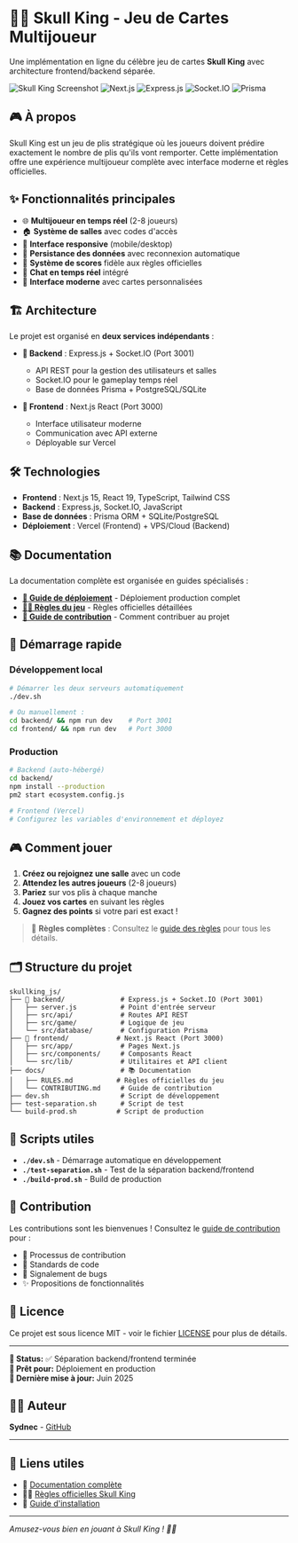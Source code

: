# 🏴‍☠️ Skull King - Jeu de Cartes Multijoueur

Une implémentation en ligne du célèbre jeu de cartes **Skull King** avec architecture frontend/backend séparée.

![Skull King Screenshot](https://img.shields.io/badge/Game-Skull%20King-red) ![Next.js](https://img.shields.io/badge/Next.js-15.3.3-black) ![Express.js](https://img.shields.io/badge/Express.js-4.21.2-yellow) ![Socket.IO](https://img.shields.io/badge/Socket.IO-4.8.1-green) ![Prisma](https://img.shields.io/badge/Prisma-6.10.0-indigo)

## 🎮 À propos

Skull King est un jeu de plis stratégique où les joueurs doivent prédire exactement le nombre de plis qu'ils vont remporter. Cette implémentation offre une expérience multijoueur complète avec interface moderne et règles officielles.

## ✨ Fonctionnalités principales

- 🌐 **Multijoueur en temps réel** (2-8 joueurs)
- 🏠 **Système de salles** avec codes d'accès
- 📱 **Interface responsive** (mobile/desktop)
- 💾 **Persistance des données** avec reconnexion automatique
- 🎯 **Système de scores** fidèle aux règles officielles
- 💬 **Chat en temps réel** intégré
- 🎨 **Interface moderne** avec cartes personnalisées

## 🏗️ Architecture

Le projet est organisé en **deux services indépendants** :

- **🔧 Backend** : Express.js + Socket.IO (Port 3001)
  - API REST pour la gestion des utilisateurs et salles
  - Socket.IO pour le gameplay temps réel
  - Base de données Prisma + PostgreSQL/SQLite

- **🎨 Frontend** : Next.js React (Port 3000)
  - Interface utilisateur moderne
  - Communication avec API externe
  - Déployable sur Vercel

## 🛠️ Technologies

- **Frontend** : Next.js 15, React 19, TypeScript, Tailwind CSS
- **Backend** : Express.js, Socket.IO, JavaScript
- **Base de données** : Prisma ORM + SQLite/PostgreSQL
- **Déploiement** : Vercel (Frontend) + VPS/Cloud (Backend)

## 📚 Documentation

La documentation complète est organisée en guides spécialisés :

- **[🚀 Guide de déploiement](DEPLOYMENT-GUIDE.md)** - Déploiement production complet
- **[🏴‍☠️ Règles du jeu](docs/RULES.md)** - Règles officielles détaillées
- **[🤝 Guide de contribution](docs/CONTRIBUTING.md)** - Comment contribuer au projet

## 🚀 Démarrage rapide

### Développement local
```bash
# Démarrer les deux serveurs automatiquement
./dev.sh

# Ou manuellement :
cd backend/ && npm run dev    # Port 3001
cd frontend/ && npm run dev   # Port 3000
```

### Production
```bash
# Backend (auto-hébergé)
cd backend/
npm install --production
pm2 start ecosystem.config.js

# Frontend (Vercel)
# Configurez les variables d'environnement et déployez
```

## 🎮 Comment jouer

1. **Créez ou rejoignez une salle** avec un code
2. **Attendez les autres joueurs** (2-8 joueurs)
3. **Pariez** sur vos plis à chaque manche
4. **Jouez vos cartes** en suivant les règles
5. **Gagnez des points** si votre pari est exact !

> 📖 **Règles complètes** : Consultez le [guide des règles](docs/RULES.md) pour tous les détails.

## 🗂️ Structure du projet

```
skullking_js/
├── 🔧 backend/              # Express.js + Socket.IO (Port 3001)
│   ├── server.js           # Point d'entrée serveur
│   ├── src/api/            # Routes API REST
│   ├── src/game/           # Logique de jeu
│   └── src/database/       # Configuration Prisma
├── 🎨 frontend/            # Next.js React (Port 3000)
│   ├── src/app/            # Pages Next.js
│   ├── src/components/     # Composants React
│   └── src/lib/            # Utilitaires et API client
├── docs/                   # 📚 Documentation
│   ├── RULES.md           # Règles officielles du jeu
│   └── CONTRIBUTING.md     # Guide de contribution
├── dev.sh                  # Script de développement
├── test-separation.sh      # Script de test
└── build-prod.sh          # Script de production
```

## 🚀 Scripts utiles

- **`./dev.sh`** - Démarrage automatique en développement
- **`./test-separation.sh`** - Test de la séparation backend/frontend
- **`./build-prod.sh`** - Build de production

## 🤝 Contribution

Les contributions sont les bienvenues ! Consultez le [guide de contribution](docs/CONTRIBUTING.md) pour :

- 🔄 Processus de contribution
- 🧪 Standards de code
- 🐛 Signalement de bugs
- ✨ Propositions de fonctionnalités

## 📄 Licence

Ce projet est sous licence MIT - voir le fichier [LICENSE](LICENSE) pour plus de détails.

---

**🎯 Status:** ✅ Séparation backend/frontend terminée  
**🚀 Prêt pour:** Déploiement en production  
**📅 Dernière mise à jour:** Juin 2025

## 👨‍💻 Auteur

**Sydnec** - [GitHub](https://github.com/sydnec)

---

## 🎯 Liens utiles

- 📖 [Documentation complète](docs/)
- 🏴‍☠️ [Règles officielles Skull King](docs/RULES.md)
- 🔧 [Guide d'installation](docs/INSTALLATION.md)

---

*Amusez-vous bien en jouant à Skull King ! 🏴‍☠️*
